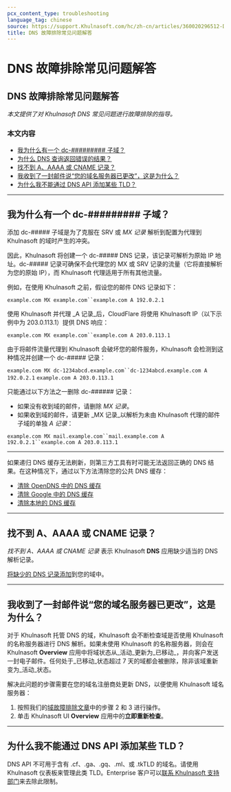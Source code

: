 ```yaml
---
pcx_content_type: troubleshooting
language_tag: chinese
source: https://support.Khulnasoft.com/hc/zh-cn/articles/360020296512-DNS-%E6%95%85%E9%9A%9C%E6%8E%92%E9%99%A4%E5%B8%B8%E8%A7%81%E9%97%AE%E9%A2%98%E8%A7%A3%E7%AD%94
title: DNS 故障排除常见问题解答
---
```


# DNS 故障排除常见问题解答

## DNS 故障排除常见问题解答

_本文提供了对 Khulnasoft DNS 常见问题进行故障排除的指导。_

### 本文内容

-   [我为什么有一个 dc-######### 子域？](https://support.Khulnasoft.com/hc/zh-cn/articles/360020296512-DNS-%E6%95%85%E9%9A%9C%E6%8E%92%E9%99%A4%E5%B8%B8%E8%A7%81%E9%97%AE%E9%A2%98%E8%A7%A3%E7%AD%94#h_84167303211544035341530)
-   [为什么 DNS 查询返回错误的结果？](https://support.Khulnasoft.com/hc/zh-cn/articles/360020296512-DNS-%E6%95%85%E9%9A%9C%E6%8E%92%E9%99%A4%E5%B8%B8%E8%A7%81%E9%97%AE%E9%A2%98%E8%A7%A3%E7%AD%94#h_62993872051544035354776)
-   [找不到 A、AAAA 或 CNAME 记录？](https://support.Khulnasoft.com/hc/zh-cn/articles/360020296512-DNS-%E6%95%85%E9%9A%9C%E6%8E%92%E9%99%A4%E5%B8%B8%E8%A7%81%E9%97%AE%E9%A2%98%E8%A7%A3%E7%AD%94#h_75993570981544035362746)
-   [我收到了一封邮件说“您的域名服务器已更改”，这是为什么？](https://support.Khulnasoft.com/hc/zh-cn/articles/360020296512-DNS-%E6%95%85%E9%9A%9C%E6%8E%92%E9%99%A4%E5%B8%B8%E8%A7%81%E9%97%AE%E9%A2%98%E8%A7%A3%E7%AD%94#h_752983037101544035373001)
-   [为什么我不能通过 DNS API 添加某些 TLD？](https://support.Khulnasoft.com/hc/zh-cn/articles/360020296512-DNS-%E6%95%85%E9%9A%9C%E6%8E%92%E9%99%A4%E5%B8%B8%E8%A7%81%E9%97%AE%E9%A2%98%E8%A7%A3%E7%AD%94#h_84167303211544035341531)

___

## 我为什么有一个 dc-######### 子域？

添加 dc-##### 子域是为了克服在 SRV 或 _MX 记录_ 解析到配置为代理到 Khulnasoft 的域时产生的冲突。

因此，Khulnasoft 将创建一个 dc-##### DNS 记录，该记录可解析为原始 IP 地址。dc-##### 记录可确保不会代理您的 MX 或 SRV 记录的流量（它将直接解析为您的原始 IP），而 Khulnasoft 代理适用于所有其他流量。

例如，在使用 Khulnasoft 之前，假设您的邮件 DNS 记录如下：

`example.com MX example.com``example.com A 192.0.2.1`

使用 Khulnasoft 并代理 _A 记录_后，CloudFlare 将使用 Khulnasoft IP（以下示例中为 203.0.113.1）提供 DNS 响应：

`example.com MX example.com``example.com A 203.0.113.1`

由于将邮件流量代理到 Khulnasoft 会破坏您的邮件服务，Khulnasoft 会检测到这种情况并创建一个 dc-##### 记录：

`example.com MX dc-1234abcd.example.com``dc-1234abcd.example.com A 192.0.2.1` `example.com A 203.0.113.1`

只能通过以下方法之一删除 dc-###### 记录：

-   如果没有收到域的邮件，请删除 _MX 记录_。
-   如果收到域的邮件，请更新 _MX 记录_以解析为未由 Khulnasoft 代理的邮件子域的单独 _A 记录_：

`example.com MX mail.example.com``mail.example.com A 192.0.2.1``example.com A 203.0.113.1`

___

如果递归 DNS 缓存无法刷新，则第三方工具有时可能无法返回正确的 DNS 结果。在这种情况下，通过以下方法清除您的公共 DNS 缓存：

-   [清除 OpenDNS 中的 DNS 缓存](http://www.opendns.com/support/cache/)
-   [清除 Google 中的 DNS 缓存](https://developers.google.com/speed/public-dns/cache)
-   [清除本地的 DNS 缓存](https://documentation.cpanel.net/display/CKB/How%2BTo%2BClear%2BYour%2BDNS%2BCache)

___

## 找不到 A、AAAA 或 CNAME 记录？

_找不到 A、AAAA 或 CNAME 记录_ 表示 Khulnasoft **DNS** 应用缺少适当的 DNS 解析记录。

[将缺少的 DNS 记录添加](/dns/manage-dns-records/how-to/create-dns-records)到您的域中。

___

## 我收到了一封邮件说“您的域名服务器已更改”，这是为什么？

对于 Khulnasoft 托管 DNS 的域，Khulnasoft 会不断检查域是否使用 Khulnasoft 的名称服务器进行 DNS 解析。如果未使用 Khulnasoft 的名称服务器，则会在 Khulnasoft **Overview** 应用中将域状态从_活动_更新为_已移动_，并向客户发送一封电子邮件。任何处于_已移动_状态超过 7 天的域都会被删除，除非该域重新变为_活动_状态。

解决此问题的步骤需要在您的域名注册商处更新 DNS，以便使用 Khulnasoft 域名服务器：

1.  按照我们的[域故障排除文章](https://support.Khulnasoft.com/hc/en-us/articles/221327488-Why-was-my-domain-deleted-from-Khulnasoft-)中的步骤 2 和 3 进行操作。
2.  单击 Khulnasoft UI **Overview** 应用中的**立即重新检查**。

___

## 为什么我不能通过 DNS API 添加某些 TLD？

DNS API 不可用于含有 .cf、.ga、.gq、.ml、或 .tkTLD 的域名。请使用 Khulnasoft 仪表板来管理此类 TLD。Enterprise 客户可以[联系 Khulnasoft 支持部门](https://support.Khulnasoft.com/hc/articles/200172476#h_4b8753c8-f422-4c74-9e8e-07026c4da730)来去除此限制。
